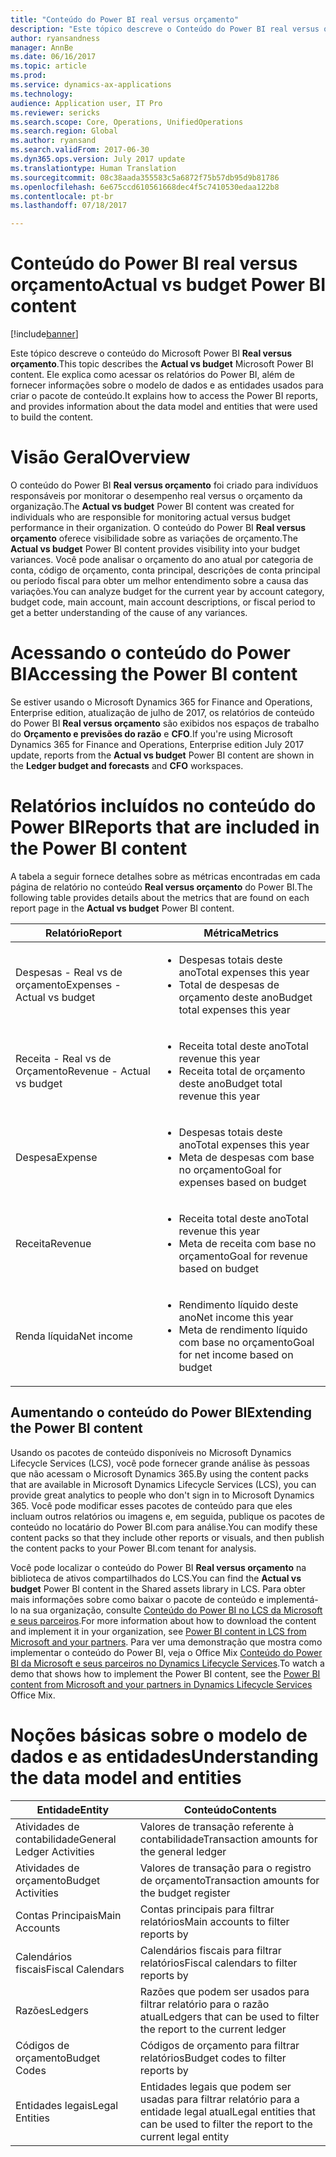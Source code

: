 ```yaml
---
title: "Conteúdo do Power BI real versus orçamento"
description: "Este tópico descreve o Conteúdo do Power BI real versus orçamento. Ele explica como acessar os relatórios incluídos no conteúdo, além de fornecer informações sobre o modelo de dados e as entidades usadas para criar o conteúdo."
author: ryansandness
manager: AnnBe
ms.date: 06/16/2017
ms.topic: article
ms.prod: 
ms.service: dynamics-ax-applications
ms.technology: 
audience: Application user, IT Pro
ms.reviewer: sericks
ms.search.scope: Core, Operations, UnifiedOperations
ms.search.region: Global
ms.author: ryansand
ms.search.validFrom: 2017-06-30
ms.dyn365.ops.version: July 2017 update
ms.translationtype: Human Translation
ms.sourcegitcommit: 08c38aada355583c5a6872f75b57db95d9b81786
ms.openlocfilehash: 6e675ccd610561668dec4f5c7410530edaa122b8
ms.contentlocale: pt-br
ms.lasthandoff: 07/18/2017

---
```


# <a name="actual-vs-budget-power-bi-content"></a><span data-ttu-id="57a13-104">Conteúdo do Power BI real versus orçamento</span><span class="sxs-lookup"><span data-stu-id="57a13-104">Actual vs budget Power BI content</span></span>

[!include[banner](../includes/banner.md)]


<span data-ttu-id="57a13-105">Este tópico descreve o conteúdo do Microsoft Power BI **Real versus orçamento**.</span><span class="sxs-lookup"><span data-stu-id="57a13-105">This topic describes the **Actual vs budget** Microsoft Power BI content.</span></span> <span data-ttu-id="57a13-106">Ele explica como acessar os relatórios do Power BI, além de fornecer informações sobre o modelo de dados e as entidades usados para criar o pacote de conteúdo.</span><span class="sxs-lookup"><span data-stu-id="57a13-106">It explains how to access the Power BI reports, and provides information about the data model and entities that were used to build the content.</span></span> 

# <a name="overview"></a><span data-ttu-id="57a13-107">Visão Geral</span><span class="sxs-lookup"><span data-stu-id="57a13-107">Overview</span></span>

<span data-ttu-id="57a13-108">O conteúdo do Power BI **Real versus orçamento** foi criado para indivíduos responsáveis por monitorar o desempenho real versus o orçamento da organização.</span><span class="sxs-lookup"><span data-stu-id="57a13-108">The **Actual vs budget** Power BI content was created for individuals who are responsible for monitoring actual versus budget performance in their organization.</span></span> <span data-ttu-id="57a13-109">O conteúdo do Power BI **Real versus orçamento** oferece visibilidade sobre as variações de orçamento.</span><span class="sxs-lookup"><span data-stu-id="57a13-109">The **Actual vs budget** Power BI content provides visibility into your budget variances.</span></span> <span data-ttu-id="57a13-110">Você pode analisar o orçamento do ano atual por categoria de conta, código de orçamento, conta principal, descrições de conta principal ou período fiscal para obter um melhor entendimento sobre a causa das variações.</span><span class="sxs-lookup"><span data-stu-id="57a13-110">You can analyze budget for the current year by account category, budget code, main account, main account descriptions, or fiscal period to get a better understanding of the cause of any variances.</span></span> 

# <a name="accessing-the-power-bi-content"></a><span data-ttu-id="57a13-111">Acessando o conteúdo do Power BI</span><span class="sxs-lookup"><span data-stu-id="57a13-111">Accessing the Power BI content</span></span>
<span data-ttu-id="57a13-112">Se estiver usando o Microsoft Dynamics 365 for Finance and Operations, Enterprise edition, atualização de julho de 2017, os relatórios de conteúdo do Power BI **Real versus orçamento** são exibidos nos espaços de trabalho do **Orçamento e previsões do razão** e **CFO**.</span><span class="sxs-lookup"><span data-stu-id="57a13-112">If you're using Microsoft Dynamics 365 for Finance and Operations, Enterprise edition July 2017 update, reports from the **Actual vs budget** Power BI content are shown in the **Ledger budget and forecasts** and **CFO** workspaces.</span></span>

# <a name="reports-that-are-included-in-the-power-bi-content"></a><span data-ttu-id="57a13-113">Relatórios incluídos no conteúdo do Power BI</span><span class="sxs-lookup"><span data-stu-id="57a13-113">Reports that are included in the Power BI content</span></span>
<span data-ttu-id="57a13-114">A tabela a seguir fornece detalhes sobre as métricas encontradas em cada página de relatório no conteúdo **Real versus orçamento** do Power BI.</span><span class="sxs-lookup"><span data-stu-id="57a13-114">The following table provides details about the metrics that are found on each report page in the **Actual vs budget** Power BI content.</span></span>

| <span data-ttu-id="57a13-115">Relatório</span><span class="sxs-lookup"><span data-stu-id="57a13-115">Report</span></span>                      | <span data-ttu-id="57a13-116">Métrica</span><span class="sxs-lookup"><span data-stu-id="57a13-116">Metrics</span></span> |
|-----------------------------|---------|
| <span data-ttu-id="57a13-117">Despesas - Real vs de orçamento</span><span class="sxs-lookup"><span data-stu-id="57a13-117">Expenses - Actual vs budget</span></span> | <ul><li><span data-ttu-id="57a13-118">Despesas totais deste ano</span><span class="sxs-lookup"><span data-stu-id="57a13-118">Total expenses this year</span></span></li><li><span data-ttu-id="57a13-119">Total de despesas de orçamento deste ano</span><span class="sxs-lookup"><span data-stu-id="57a13-119">Budget total expenses this year</span></span></li></ul> |
| <span data-ttu-id="57a13-120">Receita - Real vs de Orçamento</span><span class="sxs-lookup"><span data-stu-id="57a13-120">Revenue - Actual vs budget</span></span>  | <ul><li><span data-ttu-id="57a13-121">Receita total deste ano</span><span class="sxs-lookup"><span data-stu-id="57a13-121">Total revenue this year</span></span></li><li><span data-ttu-id="57a13-122">Receita total de orçamento deste ano</span><span class="sxs-lookup"><span data-stu-id="57a13-122">Budget total revenue this year</span></span></li><ul> |
| <span data-ttu-id="57a13-123">Despesa</span><span class="sxs-lookup"><span data-stu-id="57a13-123">Expense</span></span>                     | <ul><li><span data-ttu-id="57a13-124">Despesas totais deste ano</span><span class="sxs-lookup"><span data-stu-id="57a13-124">Total expenses this year</span></span></li><li><span data-ttu-id="57a13-125">Meta de despesas com base no orçamento</span><span class="sxs-lookup"><span data-stu-id="57a13-125">Goal for expenses based on budget</span></span> </li><ul> |
| <span data-ttu-id="57a13-126">Receita</span><span class="sxs-lookup"><span data-stu-id="57a13-126">Revenue</span></span>                     | <ul><li><span data-ttu-id="57a13-127">Receita total deste ano</span><span class="sxs-lookup"><span data-stu-id="57a13-127">Total revenue this year</span></span></li><li><span data-ttu-id="57a13-128">Meta de receita com base no orçamento</span><span class="sxs-lookup"><span data-stu-id="57a13-128">Goal for revenue based on budget</span></span> </li><ul> |
| <span data-ttu-id="57a13-129">Renda líquida</span><span class="sxs-lookup"><span data-stu-id="57a13-129">Net income</span></span>                  | <ul><li><span data-ttu-id="57a13-130">Rendimento líquido deste ano</span><span class="sxs-lookup"><span data-stu-id="57a13-130">Net income this year</span></span></li><li><span data-ttu-id="57a13-131">Meta de rendimento líquido com base no orçamento</span><span class="sxs-lookup"><span data-stu-id="57a13-131">Goal for net income based on budget</span></span> </li><ul> |

## <a name="extending-the-power-bi-content"></a><span data-ttu-id="57a13-132">Aumentando o conteúdo do Power BI</span><span class="sxs-lookup"><span data-stu-id="57a13-132">Extending the Power BI content</span></span>
<span data-ttu-id="57a13-133">Usando os pacotes de conteúdo disponíveis no Microsoft Dynamics Lifecycle Services (LCS), você pode fornecer grande análise às pessoas que não acessam o Microsoft Dynamics 365.</span><span class="sxs-lookup"><span data-stu-id="57a13-133">By using the content packs that are available in Microsoft Dynamics Lifecycle Services (LCS), you can provide great analytics to people who don't sign in to Microsoft Dynamics 365.</span></span> <span data-ttu-id="57a13-134">Você pode modificar esses pacotes de conteúdo para que eles incluam outros relatórios ou imagens e, em seguida, publique os pacotes de conteúdo no locatário do Power BI.com para análise.</span><span class="sxs-lookup"><span data-stu-id="57a13-134">You can modify these content packs so that they include other reports or visuals, and then publish the content packs to your Power BI.com tenant for analysis.</span></span> 

<span data-ttu-id="57a13-135">Você pode localizar o conteúdo do Power BI **Real versus orçamento** na biblioteca de ativos compartilhados do LCS.</span><span class="sxs-lookup"><span data-stu-id="57a13-135">You can find the **Actual vs budget** Power BI content in the Shared assets library in LCS.</span></span> <span data-ttu-id="57a13-136">Para obter mais informações sobre como baixar o pacote de conteúdo e implementá-lo na sua organização, consulte [Conteúdo do Power BI no LCS da Microsoft e seus parceiros](power-bi-content-microsoft-partners.md).</span><span class="sxs-lookup"><span data-stu-id="57a13-136">For more information about how to download the content and implement it in your organization, see [Power BI content in LCS from Microsoft and your partners](power-bi-content-microsoft-partners.md).</span></span> <span data-ttu-id="57a13-137">Para ver uma demonstração que mostra como implementar o conteúdo do Power BI, veja o Office Mix [Conteúdo do Power BI da Microsoft e seus parceiros no Dynamics Lifecycle Services](https://mix.office.com/watch/9puyb1b2xs1w).</span><span class="sxs-lookup"><span data-stu-id="57a13-137">To watch a demo that shows how to implement the Power BI content, see the [Power BI content from Microsoft and your partners in Dynamics Lifecycle Services](https://mix.office.com/watch/9puyb1b2xs1w) Office Mix.</span></span>

# <a name="understanding-the-data-model-and-entities"></a><span data-ttu-id="57a13-138">Noções básicas sobre o modelo de dados e as entidades</span><span class="sxs-lookup"><span data-stu-id="57a13-138">Understanding the data model and entities</span></span>

| <span data-ttu-id="57a13-139">Entidade</span><span class="sxs-lookup"><span data-stu-id="57a13-139">Entity</span></span>                    | <span data-ttu-id="57a13-140">Conteúdo</span><span class="sxs-lookup"><span data-stu-id="57a13-140">Contents</span></span> |
|---------------------------|----------|
| <span data-ttu-id="57a13-141">Atividades de contabilidade</span><span class="sxs-lookup"><span data-stu-id="57a13-141">General Ledger Activities</span></span> | <span data-ttu-id="57a13-142">Valores de transação referente à contabilidade</span><span class="sxs-lookup"><span data-stu-id="57a13-142">Transaction amounts for the general ledger</span></span> |
| <span data-ttu-id="57a13-143">Atividades de orçamento</span><span class="sxs-lookup"><span data-stu-id="57a13-143">Budget Activities</span></span>         | <span data-ttu-id="57a13-144">Valores de transação para o registro de orçamento</span><span class="sxs-lookup"><span data-stu-id="57a13-144">Transaction amounts for the budget register</span></span> |
| <span data-ttu-id="57a13-145">Contas Principais</span><span class="sxs-lookup"><span data-stu-id="57a13-145">Main Accounts</span></span>             | <span data-ttu-id="57a13-146">Contas principais para filtrar relatórios</span><span class="sxs-lookup"><span data-stu-id="57a13-146">Main accounts to filter reports by</span></span> |
| <span data-ttu-id="57a13-147">Calendários fiscais</span><span class="sxs-lookup"><span data-stu-id="57a13-147">Fiscal Calendars</span></span>          | <span data-ttu-id="57a13-148">Calendários fiscais para filtrar relatórios</span><span class="sxs-lookup"><span data-stu-id="57a13-148">Fiscal calendars to filter reports by</span></span> |
| <span data-ttu-id="57a13-149">Razões</span><span class="sxs-lookup"><span data-stu-id="57a13-149">Ledgers</span></span>                   | <span data-ttu-id="57a13-150">Razões que podem ser usados para filtrar relatório para o razão atual</span><span class="sxs-lookup"><span data-stu-id="57a13-150">Ledgers that can be used to filter the report to the current ledger</span></span> |
| <span data-ttu-id="57a13-151">Códigos de orçamento</span><span class="sxs-lookup"><span data-stu-id="57a13-151">Budget Codes</span></span>              | <span data-ttu-id="57a13-152">Códigos de orçamento para filtrar relatórios</span><span class="sxs-lookup"><span data-stu-id="57a13-152">Budget codes to filter reports by</span></span> |
| <span data-ttu-id="57a13-153">Entidades legais</span><span class="sxs-lookup"><span data-stu-id="57a13-153">Legal Entities</span></span>            | <span data-ttu-id="57a13-154">Entidades legais que podem ser usadas para filtrar relatório para a entidade legal atual</span><span class="sxs-lookup"><span data-stu-id="57a13-154">Legal entities that can be used to filter the report to the current legal entity</span></span> |

